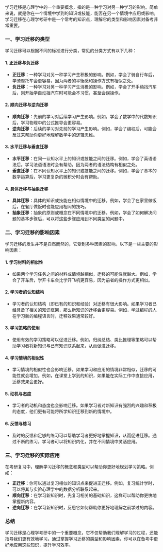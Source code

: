 学习迁移是心理学中的一个重要概念，指的是一种学习对另一种学习的影响。简单来说，就是你在一个情境中学到的知识或技能，能否在另一个情境中应用或影响。学习迁移在心理学考研中是一个常考的知识点，理解它的类型和影响因素对备考非常重要。

### 一、学习迁移的类型

学习迁移可以根据不同的标准进行分类，常见的分类方式有以下几种：

#### 1. **正迁移与负迁移**

- **正迁移**：一种学习对另一种学习产生积极的影响。例如，学会了骑自行车后，学骑摩托车会更容易，因为两者的平衡感和操作方式有相似之处。
- **负迁移**：一种学习对另一种学习产生消极的影响。例如，学会了开手动挡汽车后，刚开始学自动挡汽车时可能会不习惯，甚至会误操作。

#### 2. **顺向迁移与逆向迁移**

- **顺向迁移**：先前的学习对后续学习产生影响。例如，学会了数学中的代数知识后，学习物理中的公式推导会更容易。
- **逆向迁移**：后续的学习对先前的学习产生影响。例如，学会了编程后，可能会反过来帮助你更好地理解数学中的逻辑思维。

#### 3. **水平迁移与垂直迁移**

- **水平迁移**：在同一认知水平上的知识或技能之间的迁移。例如，学会了英语语法后，学习法语语法时会有帮助，因为两者的语法结构有相似之处。
- **垂直迁移**：在不同认知水平上的知识或技能之间的迁移。例如，学会了基本的数学运算后，学习更复杂的微积分时会有帮助。

#### 4. **具体迁移与抽象迁移**

- **具体迁移**：具体的知识或技能在相似情境中的迁移。例如，学会了在家里做饭后，在餐厅做饭时也能应用相同的技巧。
- **抽象迁移**：抽象的原则或概念在不同情境中的迁移。例如，学会了如何解决问题的基本步骤后，可以将这些步骤应用到不同类型的问题中。

### 二、学习迁移的影响因素

学习迁移的发生并不是自然而然的，它受到多种因素的影响。以下是一些主要的影响因素：

#### 1. **学习材料的相似性**

- 如果两个学习任务之间的材料或情境越相似，迁移的可能性就越大。例如，学会了开车后，学开卡车会比学开飞机更容易，因为前者的操作方式更相似。

#### 2. **学习者的认知结构**

- 学习者的认知结构（即已有的知识和经验）对迁移有很大影响。如果学习者已经具备了相关的知识框架，那么新知识的迁移会更容易。例如，学过编程的人在学习新的编程语言时，迁移效果通常较好。

#### 3. **学习策略的使用**

- 使用有效的学习策略可以促进迁移。例如，归纳总结、类比推理等策略可以帮助学习者将新知识与已有知识联系起来，从而促进迁移。

#### 4. **学习情境的相似性**

- 学习情境的相似性也会影响迁移。如果学习和应用的情境非常相似，迁移的可能性就会增加。例如，在课堂上学到的知识，如果能在实际工作中直接应用，迁移效果会更好。

#### 5. **动机与态度**

- 学习者的动机和态度也会影响迁移。如果学习者对新知识有强烈的兴趣和积极的态度，他们更有可能将所学知识迁移到新的情境中。

#### 6. **反馈与练习**

- 及时的反馈和足够的练习可以帮助学习者更好地掌握知识，从而促进迁移。通过不断的练习，学习者可以将知识内化，并在不同情境中灵活应用。

### 三、学习迁移的实际应用

在考研复习中，理解学习迁移的概念和类型可以帮助你更好地规划学习策略。例如：

- **正迁移**：你可以通过复习相似的知识点来促进正迁移。例如，复习统计学时，可以将其与实验心理学中的数据分析联系起来。
- **顺向迁移**：在学习新知识时，先复习相关的基础知识，这样可以帮助你更快地掌握新内容。
- **逆向迁移**：在学习新知识时，反思它如何帮助你更好地理解之前学过的内容。

### 总结

学习迁移是心理学考研中的一个重要概念，它不仅帮助我们理解学习的过程，还能指导我们更有效地学习。通过掌握学习迁移的类型和影响因素，你可以在备考中更好地应用这些知识，提升学习效率。
